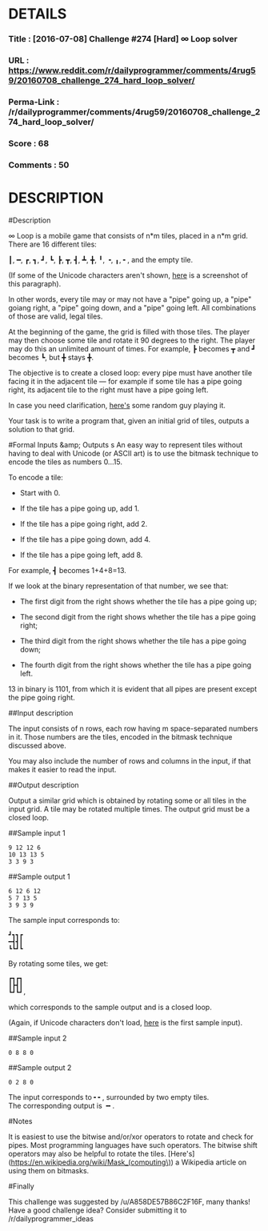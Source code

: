# DETAILS
### Title      : [2016-07-08] Challenge #274 [Hard] ∞ Loop solver
### URL        : https://www.reddit.com/r/dailyprogrammer/comments/4rug59/20160708_challenge_274_hard_loop_solver/
### Perma-Link : /r/dailyprogrammer/comments/4rug59/20160708_challenge_274_hard_loop_solver/
### Score      : 68
### Comments   : 50

# DESCRIPTION
#Description

∞ Loop is a mobile game that consists of n\*m tiles, placed in a n\*m grid. There are 16 different tiles:

┃, ━, ┏, ┓, ┛, ┗, ┣, ┳, ┫, ┻, ╋, ╹, ╺, ╻, ╸, and the empty tile.

(If some of the Unicode characters aren't shown, [here](http://i.imgur.com/PWyeW5r.png) is a screenshot of this paragraph).

In other words, every tile may or may not have a "pipe" going up, a "pipe" goiang right, a "pipe" going down, and a "pipe" going left. All combinations of those are valid, legal tiles.

At the beginning of the game, the grid is filled with those tiles. The player may then choose some tile and rotate it 90 degrees to the right. The player may do this an unlimited amount of times. For example, ┣ becomes ┳ and ┛ becomes ┗, but ╋ stays ╋.

The objective is to create a closed loop: every pipe must have another tile facing it in the adjacent tile — for example if some tile has a pipe going right, its adjacent tile to the right must have a pipe going left.

In case you need clarification, [here's](https://www.youtube.com/watch?v=TlR1hfiIk10) some random guy playing it.

Your task is to write a program that, given an initial grid of tiles, outputs a solution to that grid.

#Formal Inputs &amp;amp; Outputs
s
An easy way to represent tiles without having to deal with Unicode (or ASCII art) is to use the bitmask technique to encode the tiles as numbers 0...15.

To encode a tile:  

* Start with 0.  

* If the tile has a pipe going up, add 1.  

* If the tile has a pipe going right, add 2.  

* If the tile has a pipe going down, add 4.  

* If the tile has a pipe going left, add 8.  

For example, ┫ becomes 1+4+8=13.

If we look at the binary representation of that number, we see that:  

* The first digit from the right shows whether the tile has a pipe going up;  

* The second digit from the right shows whether the tile has a pipe going right;   

* The third digit from the right shows whether the tile has a pipe going down;  

* The fourth digit from the right shows whether the tile has a pipe going left.  

13 in binary is 1101, from which it is evident that all pipes are present except the pipe going right.

##Input description

The input consists of n rows, each row having m space-separated numbers in it. Those numbers are the tiles, encoded in the bitmask technique discussed above.

You may also include the number of rows and columns in the input, if that makes it easier to read the input.

##Output description

Output a similar grid which is obtained by rotating some or all tiles in the input grid. A tile may be rotated multiple times. The output grid must be a closed loop.

##Sample input 1

    9 12 12 6
    10 13 13 5
    3 3 9 3

##Sample output 1

    6 12 6 12
    5 7 13 5
    3 9 3 9

The sample input corresponds to:

    ┛┓┓┏
    ━┫┫┃
    ┗┗┛┗

By rotating some tiles, we get:

    ┏┓┏┓
    ┃┣┫┃
    ┗┛┗┛,

which corresponds to the sample output and is a closed loop.

(Again, if Unicode characters don't load, [here](http://i.imgur.com/lqCGY3e.png) is the first sample input).

##Sample input 2

    0 8 8 0

##Sample output 2

    0 2 8 0

The input corresponds to ╸╸, surrounded by two empty tiles.  
The corresponding output is ╺╸.

#Notes

It is easiest to use the bitwise and/or/xor operators to rotate and check for pipes. Most programming languages have such operators. The bitwise shift operators may also be helpful to rotate the tiles. [Here's](https://en.wikipedia.org/wiki/Mask_(computing\)) a Wikipedia article on using them on bitmasks.

#Finally

This challenge was suggested by /u/A858DE57B86C2F16F, many thanks! Have a good challenge idea?   Consider submitting it to /r/dailyprogrammer_ideas
